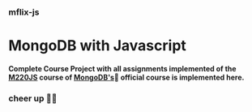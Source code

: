 ### mflix-js
# MongoDB with Javascript
#### Complete Course Project with all assignments implemented of the [M220JS](https://university.mongodb.com/courses/M220JS/about) course of [MongoDB's](https://university.mongodb.com/):evergreen_tree: official course is implemented here.
### cheer up :clap::smiley:
